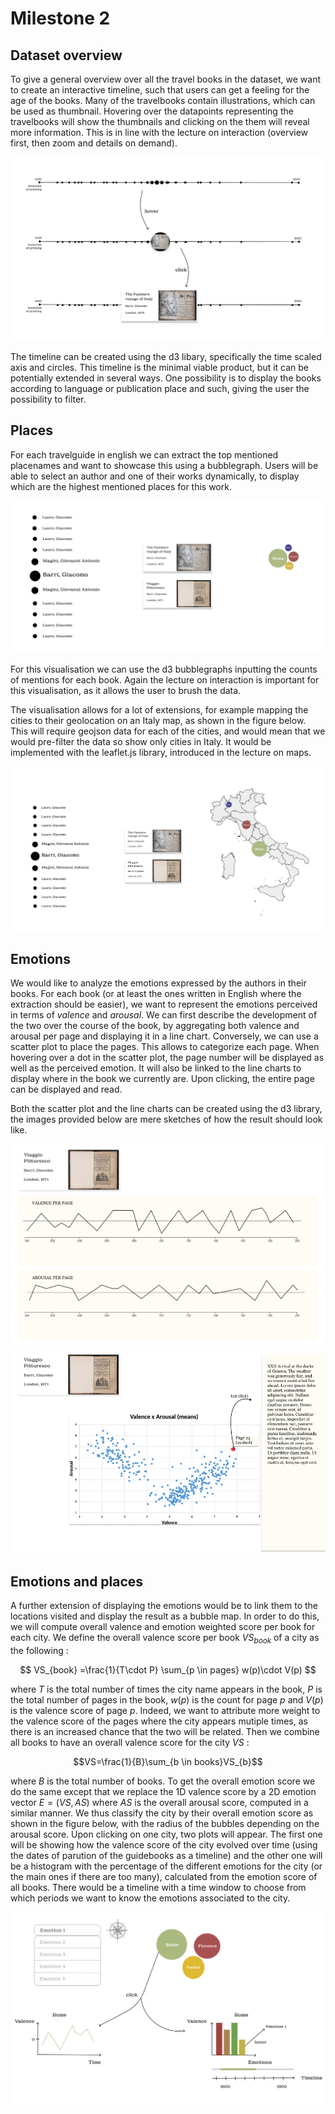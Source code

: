 # Milestone 2


## Dataset overview

To give a general overview over all the travel books in the dataset, we want to create an interactive timeline, such that users can get a feeling for the age of the books. Many of the travelbooks contain illustrations, which can be used as thumbnail. Hovering over the datapoints representing the travelbooks will show the thumbnails and clicking on the them will reveal more information. This is in line with the lecture on interaction (overview first, then zoom and details on demand). 

![overview](./plots/overview.png)

The timeline can be created using the d3 libary, specifically the time scaled axis and circles. This timeline is the minimal viable product, but it can be potentially extended in several ways. One possibility is to display the books according to language or publication place and such, giving the user the possibility to filter.

## Places

For each travelguide in english we can extract the top mentioned placenames and want to showcase this using a bubblegraph. Users will be able to select an author and one of their works dynamically, to display which are the highest mentioned places for this work.

![bubbles](./plots/bubbles.png)

For this visualisation we can use the d3 bubblegraphs inputting the counts of mentions for each book. Again the lecture on interaction is important for this visualisation, as it allows the user to brush the data. 

The visualisation allows for a lot of extensions, for example mapping the cities to their geolocation on an Italy map, as shown in the figure below. This will require geojson data for each of the cities, and would mean that we would pre-filter the data so show only cities in Italy. It would be implemented with the leaflet.js library, introduced in the lecture on maps.

![bubbles](./plots/places_italy.png)


## Emotions

We would like to analyze the emotions expressed by the authors in their books. For each book (or at least the ones written in English where the extraction should be easier), we want to represent the emotions perceived in terms of *valence* and *arousal*. We can first describe the development of the two over the course of the book, by aggregating both valence and arousal per page and displaying it in a line chart. Conversely, we can use a scatter plot to place the pages. This allows to categorize each page. When hovering over a dot in the scatter plot, the page number will be displayed as well as the perceived emotion. It will also be linked to the line charts to display where in the book we currently are. Upon clicking, the entire page can be displayed and read.

Both the scatter plot and the line charts can be created using the d3 library, the images provided below are mere sketches of how the result should look like.

![va_per_page](./plots/v_a_per_page.png)
![page_per_v_a](./plots/page_per_v_a.png)

## Emotions and places

A further extension of displaying the emotions would be to link them to the locations visited and display the result as a bubble map. In order to do this, we will compute overall valence and emotion weighted score per book for each city. We define the overall valence score per book $VS_{book}$ of a city as the following :

$$ VS_{book} =\frac{1}{T\cdot P} \sum_{p \in pages} w(p)\cdot V(p) $$

where $T$ is the total number of times the city name appears in the book, $P$ is the total number of pages in the book, $w(p)$ is the count for page $p$ and $V(p)$ is the valence score of page $p$. Indeed, we want to attribute more weight to the valence score of the pages where the city appears mutiple times, as there is an increased chance that the two will be related. Then we combine all books to have an overall valence score for the city $VS$ :

$$VS=\frac{1}{B}\sum_{b \in books}VS_{b}$$

where $B$ is the total number of books. To get the overall emotion score we do the same except that we replace the 1D valence score by a 2D emotion vector $E=(VS, AS)$ where $AS$ is the overall arousal score, computed in a similar manner. We thus classify the city by their overall emotion score as shown in the figure below, with the radius of the bubbles depending on the arousal score. Upon clicking on one city, two plots will appear. The first one will be showing how the valence score of the city evolved over time (using the dates of parution of the guidebooks as a timeline) and the other one will be a histogram with the percentage of the different emotions for the city (or the main ones if there are too many), calculated from the emotion score of all books. There would be a timeline with a time window to choose from which periods we want to know the emotions associated to the city.


![cities](./plots/cities.png)
